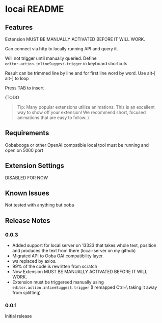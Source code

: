 # locai README

## Features

Extension MUST BE MANUALLY ACTIVATED BEFORE IT WILL WORK.

Can connect via http to locally running API and query it.

Will not trigger until manually queried. 
Define `editor.action.inlineSuggest.trigger` in keyboard shortcuts.

Result can be trimmed line by line and for first line word by word.
Use alt-[ alt-] to loop 

Press TAB to insert 


(TODO
> Tip: Many popular extensions utilize animations. This is an excellent way to show off your extension! We recommend short, focused animations that are easy to follow.
)

## Requirements

Oobabooga or other OpenAI compatible local tool must be running and open on 5000 port

## Extension Settings

DISABLED FOR NOW

## Known Issues

Not tested with anything but ooba

## Release Notes

### 0.0.3

* Added support for local server on 13333 that takes whole text, position and produces the text from there (locai-server on my github)
* Migrated API to Ooba OAI compatibility layer.
* ws replaced by axios.
* 99% of the code is rewritten from scratch
* Now Extension MUST BE MANUALLY ACTIVATED BEFORE IT WILL WORK.
* Extension must be triggereed manually using `editor.action.inlineSuggest.trigger` (I remapped Ctrl+\ taking it away from splitting)

### 0.0.1

Initial release
